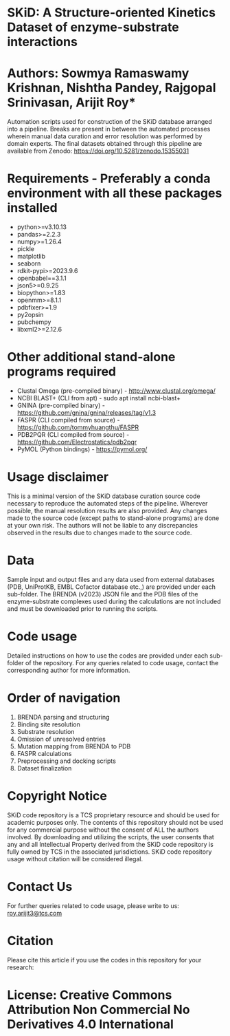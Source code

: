# SKiD: A Structure-oriented Kinetics Dataset of enzyme-substrate interactions
# Authors: Sowmya Ramaswamy Krishnan, Nishtha Pandey, Rajgopal Srinivasan, Arijit Roy*

Automation scripts used for construction of the SKiD database arranged into a pipeline. Breaks are present in between the automated processes wherein manual data curation and error resolution was performed by domain experts. The final datasets obtained through this pipeline are available from Zenodo: https://doi.org/10.5281/zenodo.15355031

# Requirements - Preferably a conda environment with all these packages installed
* python>=v3.10.13
* pandas>=2.2.3
* numpy>=1.26.4
* pickle
* matplotlib
* seaborn
* rdkit-pypi>=2023.9.6
* openbabel==3.1.1
* json5>=0.9.25
* biopython>=1.83
* openmm>=8.1.1
* pdbfixer>=1.9
* py2opsin
* pubchempy
* libxml2>=2.12.6

# Other additional stand-alone programs required
* Clustal Omega (pre-compiled binary) - http://www.clustal.org/omega/
* NCBI BLAST+ (CLI from apt) - sudo apt install ncbi-blast+
* GNINA (pre-compiled binary) - https://github.com/gnina/gnina/releases/tag/v1.3
* FASPR (CLI compiled from source) - https://github.com/tommyhuangthu/FASPR
* PDB2PQR (CLI compiled from source) - https://github.com/Electrostatics/pdb2pqr
* PyMOL (Python bindings) - https://pymol.org/

# Usage disclaimer
This is a minimal version of the SKiD database curation source code necessary to reproduce the automated steps of the pipeline. Wherever possible, the manual resolution results are also provided. Any changes made to the source code (except paths to stand-alone programs) are done at your own risk. The authors will not be liable to any discrepancies observed in the results due to changes made to the source code.

# Data
Sample input and output files and any data used from external databases (PDB, UniProtKB, EMBL Cofactor database etc.,) are provided under each sub-folder. The BRENDA (v2023) JSON file and the PDB files of the enzyme-substrate complexes used during the calculations are not included and must be downloaded prior to running the scripts.

# Code usage
Detailed instructions on how to use the codes are provided under each sub-folder of the repository. For any queries related to code usage, contact the corresponding author for more information.

# Order of navigation
1. BRENDA parsing and structuring
2. Binding site resolution
3. Substrate resolution
4. Omission of unresolved entries
5. Mutation mapping from BRENDA to PDB
6. FASPR calculations
7. Preprocessing and docking scripts
8. Dataset finalization

# Copyright Notice
SKiD code repository is a TCS proprietary resource and should be used for academic purposes only. The contents of this repository should not be used for any commercial purpose without the consent of ALL the authors involved. By downloading and utilizing the scripts, the user consents that any and all Intellectual Property derived from the SKiD code repository is fully owned by TCS in the associated jurisdictions. SKiD code repository usage without citation will be considered illegal.

# Contact Us
For further queries related to code usage, please write to us: roy.arijit3@tcs.com

# Citation
Please cite this article if you use the codes in this repository for your research: 

# License: Creative Commons Attribution Non Commercial No Derivatives 4.0 International
